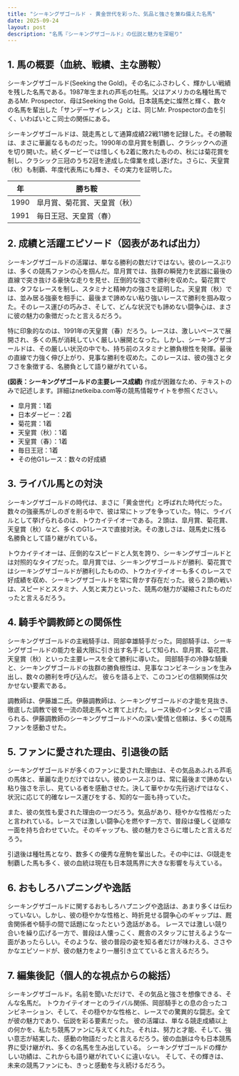 ```yaml
---
title: "シーキングザゴールド - 黄金世代を彩った、気品と強さを兼ね備えた名馬"
date: 2025-09-24
layout: post
description: "名馬『シーキングザゴールド』の伝説と魅力を深堀り"
---
```


## 1. 馬の概要（血統、戦績、主な勝鞍）

シーキングザゴールド(Seeking the Gold)。その名にふさわしく、輝かしい戦績を残した名馬である。1987年生まれの芦毛の牡馬。父はアメリカの名種牡馬であるMr. Prospector、母はSeeking the Gold。日本競馬史に燦然と輝く、数々の名馬を輩出した「サンデーサイレンス」とは、同じMr. Prospectorの血を引く、いわばいとこ同士の関係にある。

シーキングザゴールドは、競走馬として通算成績22戦11勝を記録した。その勝鞍は、まさに華麗なるものだった。1990年の皐月賞を制覇し、クラシックへの道を切り開いた。続くダービーでは惜しくも2着に敗れたものの、秋には菊花賞を制し、クラシック三冠のうち2冠を達成した偉業を成し遂げた。さらに、天皇賞（秋）も制覇、年度代表馬にも輝き、その実力を証明した。

| 年 | 勝ち鞍                                  |
|---|---------------------------------------|
| 1990 | 皐月賞、菊花賞、天皇賞（秋）             |
| 1991 | 毎日王冠、天皇賞（春）                  |


## 2. 成績と活躍エピソード（図表があれば出力）

シーキングザゴールドの活躍は、単なる勝利の数だけではない。彼のレースぶりは、多くの競馬ファンの心を掴んだ。皐月賞では、抜群の瞬発力を武器に最後の直線で突き抜ける豪快な走りを見せ、圧倒的な強さで勝利を収めた。菊花賞では、タフなレースを制し、スタミナと精神力の強さを証明した。天皇賞（秋）では、並み居る強豪を相手に、最後まで諦めない粘り強いレースで勝利を掴み取った。そのレース運びの巧みさ、そして、どんな状況でも諦めない闘争心は、まさに彼の魅力の象徴だったと言えるだろう。

特に印象的なのは、1991年の天皇賞（春）だろう。レースは、激しいペースで展開され、多くの馬が消耗していく厳しい展開となった。しかし、シーキングザゴールドは、その厳しい状況の中でも、持ち前のスタミナと勝負根性を発揮。最後の直線で力強く伸び上がり、見事な勝利を収めた。このレースは、彼の強さとタフさを象徴する、名勝負として語り継がれている。

**(図表：シーキングザゴールドの主要レース成績)**  作成が困難なため、テキストのみで記述します。詳細はnetkeiba.com等の競馬情報サイトを参照ください。

* 皐月賞：1着
* 日本ダービー：2着
* 菊花賞：1着
* 天皇賞（秋）：1着
* 天皇賞（春）：1着
* 毎日王冠：1着
* その他G1レース：数々の好成績


## 3. ライバル馬との対決

シーキングザゴールドの時代は、まさに「黄金世代」と呼ばれた時代だった。数々の強豪馬がしのぎを削る中で、彼は常にトップを争っていた。特に、ライバルとして挙げられるのは、トウカイテイオーである。２頭は、皐月賞、菊花賞、天皇賞（秋）など、多くのG1レースで直接対決。その激しさは、競馬史に残る名勝負として語り継がれている。

トウカイテイオーは、圧倒的なスピードと人気を誇り、シーキングザゴールドとは対照的なタイプだった。皐月賞では、シーキングザゴールドが勝利、菊花賞ではシーキングザゴールドが勝利したものの、トウカイテイオーも多くのレースで好成績を収め、シーキングザゴールドを常に脅かす存在だった。彼ら２頭の戦いは、スピードとスタミナ、人気と実力といった、競馬の魅力が凝縮されたものだったと言えるだろう。


## 4. 騎手や調教師との関係性

シーキングザゴールドの主戦騎手は、岡部幸雄騎手だった。岡部騎手は、シーキングザゴールドの能力を最大限に引き出す名手として知られ、皐月賞、菊花賞、天皇賞（秋）といった主要レースを全て勝利に導いた。  岡部騎手の冷静な騎乗と、シーキングザゴールドの抜群の勝負根性は、見事なコンビネーションを生み出し、数々の勝利を呼び込んだ。  彼らを語る上で、このコンビの信頼関係は欠かせない要素である。

調教師は、伊藤雄二氏。伊藤調教師は、シーキングザゴールドの才能を見抜き、徹底した調教で彼を一流の競走馬へと育て上げた。レース後のインタビューで語られる、伊藤調教師のシーキングザゴールドへの深い愛情と信頼は、多くの競馬ファンを感動させた。


## 5. ファンに愛された理由、引退後の話

シーキングザゴールドが多くのファンに愛された理由は、その気品あふれる芦毛の馬体と、華麗な走りだけではない。彼のレースぶりは、常に最後まで諦めない粘り強さを示し、見ている者を感動させた。決して華やかな先行逃げではなく、状況に応じて的確なレース運びをする、知的な一面も持っていた。

また、彼の気性も愛された理由の一つだろう。気品があり、穏やかな性格だったと言われている。レースでは激しい闘争心を燃やす一方で、普段は優しく従順な一面を持ち合わせていた。そのギャップも、彼の魅力をさらに増したと言えるだろう。

引退後は種牡馬となり、数多くの優秀な産駒を輩出した。その中には、GI競走を制覇した馬も多く、彼の血統は現在も日本競馬界に大きな影響を与えている。


## 6. おもしろハプニングや逸話

シーキングザゴールドに関するおもしろハプニングや逸話は、あまり多くは伝わっていない。しかし、彼の穏やかな性格と、時折見せる闘争心のギャップは、厩舎関係者や騎手の間で話題になったという逸話がある。  レースでは激しい競り合いを繰り広げる一方で、普段は人懐っこく、厩舎のスタッフに甘えるような一面があったらしい。そのような、彼の普段の姿を知る者だけが味わえる、ささやかなエピソードが、彼の魅力をより一層引き立てていると言えるだろう。


## 7. 編集後記（個人的な視点からの総括）

シーキングザゴールド。名前を聞いただけで、その気品と強さを想像できる、そんな名馬だ。  トウカイテイオーとのライバル関係、岡部騎手との息の合ったコンビネーション、そして、その穏やかな性格と、レースでの驚異的な闘志。全てが彼の魅力であり、伝説を彩る要素だった。  彼の活躍は、単なる競走成績以上の何かを、私たち競馬ファンに与えてくれた。それは、努力と才能、そして、強い意志が結実した、感動の物語だったと言えるだろう。彼の血脈は今も日本競馬界に受け継がれ、多くの名馬を生み出している。  シーキングザゴールドの輝かしい功績は、これからも語り継がれていくに違いない。  そして、その輝きは、未来の競馬ファンにも、きっと感動を与え続けるだろう。

